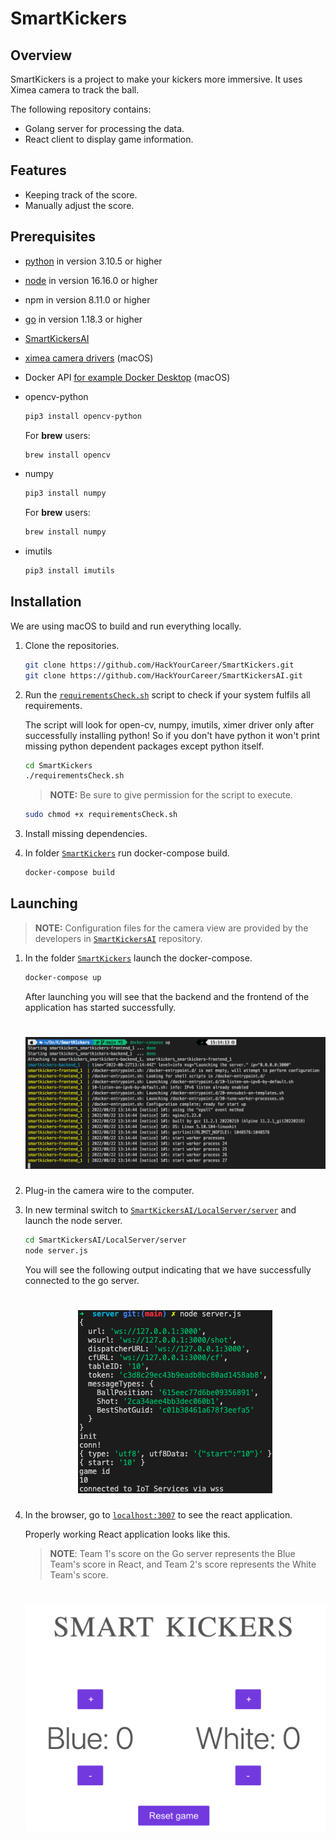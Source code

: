 # SmartKickers

## Overview

SmartKickers is a project to make your kickers more immersive. It uses Ximea camera to track the ball.

The following repository contains:

- Golang server for processing the data.
- React client to display game information.

## Features

- Keeping track of the score.
- Manually adjust the score.

## Prerequisites

- [python](https://www.python.org/downloads/) in version 3.10.5 or higher
- [node](https://nodejs.org/en/download/) in version 16.16.0 or higher
- npm in version 8.11.0 or higher
- [go](https://go.dev/dl/) in version 1.18.3 or higher
- [SmartKickersAI](https://github.com/HackYourCareer/SmartKickersAI)
- [ximea camera drivers](https://www.ximea.com/support/wiki/apis/ximea_macos_software_package) (macOS)
- Docker API [for example Docker Desktop](https://docs.docker.com/desktop/install/mac-install/) (macOS)
- opencv-python

  ```bash
  pip3 install opencv-python
  ```

  For **brew** users:

  ```bash
  brew install opencv
  ```

- numpy

  ```bash
  pip3 install numpy
  ```

  For **brew** users:

  ```bash
  brew install numpy
  ```

- imutils

  ```bash
  pip3 install imutils
  ```

## Installation

We are using macOS to build and run everything locally.

1. Clone the repositories.

   ```bash
   git clone https://github.com/HackYourCareer/SmartKickers.git
   git clone https://github.com/HackYourCareer/SmartKickersAI.git
   ```

2. Run the [`requirementsCheck.sh`](requirementsCheck.sh) script to check if your system fulfils all requirements.

   The script will look for open-cv, numpy, imutils, ximer driver only after successfully installing python! So if you don't have python it won't print missing python dependent packages except python itself.

   ```bash
   cd SmartKickers
   ./requirementsCheck.sh
   ```

   > **NOTE:** Be sure to give permission for the script to execute.<br/>

   ```bash
   sudo chmod +x requirementsCheck.sh
   ```

3. Install missing dependencies.

4. In folder [`SmartKickers`](SmartKickers) run docker-compose build.

   ```bash
   docker-compose build
   ```

## Launching

> **NOTE:** Configuration files for the camera view are provided by the developers in [`SmartKickersAI`](https://github.com/HackYourCareer/SmartKickersAI/tree/main/LocalServer) repository.

1. In the folder [`SmartKickers`](SmartKickers) launch the docker-compose.

   ```bash
   docker-compose up
   ```

   After launching you will see that the backend and the frontend of the application has started successfully.

   <h1 align="center">
       <img src="assets/appLaunch.png">
   </h1>

2. Plug-in the camera wire to the computer.

3. In new terminal switch to [`SmartKickersAI/LocalServer/server`](SmartKickersAI/LocalServer/server) and launch the node server.

   ```bash
   cd SmartKickersAI/LocalServer/server
   node server.js
   ```

   You will see the following output indicating that we have successfully connected to the go server.

   <h1 align="center">
       <img src="assets/nodeLaunch.png">
   </h1>

4. In the browser, go to [`localhost:3007`](http://localhost:3007/) to see the react application.

   Properly working React application looks like this.

   > **NOTE**: Team 1's score on the Go server represents the Blue Team's score in React, and Team 2's score represents the White Team's score.

      <h1 align="center">
          <img src="assets/reactApp.png">
      </h1>

   <!-- ## Development
   More details for developers may be provided soon in separate Readme files for the frontend, backend and SmartKickersAI. -->
